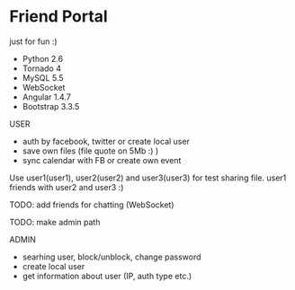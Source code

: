 # Friend Portal
just for fun :)

- Python 2.6
- Tornado 4
- MySQL 5.5
- WebSocket
- Angular 1.4.7
- Bootstrap 3.3.5

USER
* auth by facebook, twitter or create local user
* save own files (file quote on 5Mb :) )
* sync calendar with FB or create own event

Use user1(user1), user2(user2) and user3(user3) for test sharing file.  user1 friends with user2 and user3 :)

TODO: add friends for chatting (WebSocket)

TODO: make admin path

ADMIN
* searhing user, block/unblock, change password
* create local user
* get information about user (IP, auth type etc.)
